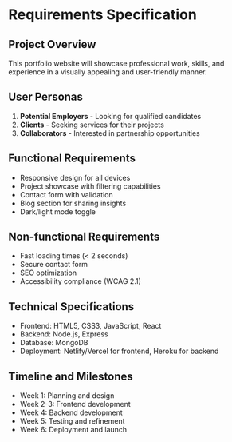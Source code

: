 # Requirements Specification
    
## Project Overview
This portfolio website will showcase professional work, skills, and experience in a visually appealing and user-friendly manner.

## User Personas
1. **Potential Employers** - Looking for qualified candidates
2. **Clients** - Seeking services for their projects
3. **Collaborators** - Interested in partnership opportunities

## Functional Requirements
- Responsive design for all devices
- Project showcase with filtering capabilities
- Contact form with validation
- Blog section for sharing insights
- Dark/light mode toggle

## Non-functional Requirements
- Fast loading times (< 2 seconds)
- Secure contact form
- SEO optimization
- Accessibility compliance (WCAG 2.1)

## Technical Specifications
- Frontend: HTML5, CSS3, JavaScript, React
- Backend: Node.js, Express
- Database: MongoDB
- Deployment: Netlify/Vercel for frontend, Heroku for backend

## Timeline and Milestones
- Week 1: Planning and design
- Week 2-3: Frontend development
- Week 4: Backend development
- Week 5: Testing and refinement
- Week 6: Deployment and launch

